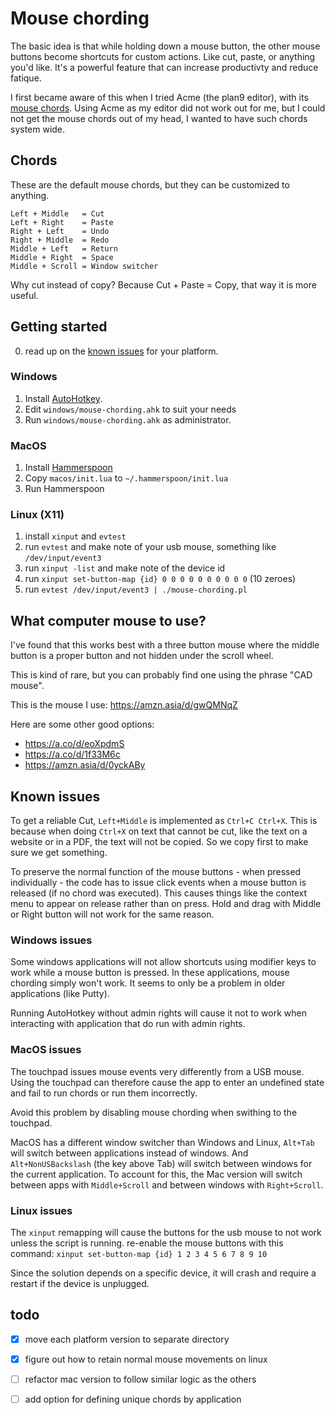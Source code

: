 # Mouse chording

The basic idea is that while holding down a mouse button, the other mouse
buttons become shortcuts for custom actions. Like cut, paste, or anything you'd
like. It's a powerful feature that can increase productivty and reduce fatique.

I first became aware of this when I tried Acme (the plan9 editor), with its
[mouse chords](http://acme.cat-v.org/mouse). Using Acme as my editor did not
work out for me, but I could not get the mouse chords out of my head, I wanted
to have such chords system wide.

## Chords

These are the default mouse chords, but they can be customized to anything.

```
Left + Middle   = Cut
Left + Right    = Paste
Right + Left    = Undo
Right + Middle  = Redo
Middle + Left   = Return
Middle + Right  = Space
Middle + Scroll = Window switcher
```

Why cut instead of copy? Because Cut + Paste = Copy, that way it is more
useful.

## Getting started

0. read up on the [known issues](#known-issues) for your platform.

### Windows

1. Install [AutoHotkey](https://www.autohotkey.com/).
2. Edit `windows/mouse-chording.ahk` to suit your needs
3. Run `windows/mouse-chording.ahk` as administrator.


### MacOS

1. Install [Hammerspoon](https://www.hammerspoon.org/)
2. Copy `macos/init.lua` to `~/.hammerspoon/init.lua`
3. Run Hammerspoon


### Linux (X11)

1. install `xinput` and `evtest`
2. run `evtest` and make note of your usb mouse, something like `/dev/input/event3`
3. run `xinput -list` and make note of the device id
4. run `xinput set-button-map {id} 0 0 0 0 0 0 0 0 0 0` (10 zeroes)
5. run `evtest /dev/input/event3 | ./mouse-chording.pl`

## What computer mouse to use?

I've found that this works best with a three button mouse where the middle
button is a proper button and not hidden under the scroll wheel.

This is kind of rare, but you can probably find one using the phrase
"CAD mouse".

This is the mouse I use: https://amzn.asia/d/gwQMNqZ

Here are some other good options:
- https://a.co/d/eoXpdmS
- https://a.co/d/1f33M6c
- https://amzn.asia/d/0yckABy

## Known issues

To get a reliable Cut, `Left+Middle` is implemented as `Ctrl+C Ctrl+X`. This is
because when doing `Ctrl+X` on text that cannot be cut, like the text on a
website or in a PDF, the text will not be copied. So we copy first to make sure
we get something.

To preserve the normal function of the mouse buttons - when pressed
individually - the code has to issue click events when a mouse button is
released (if no chord was executed). This causes things like the context menu
to appear on release rather than on press. Hold and drag with Middle or Right
button will not work for the same reason.

### Windows issues

Some windows applications will not allow shortcuts using modifier keys to work
while a mouse button is pressed. In these applications, mouse chording simply
won't work. It seems to only be a problem in older applications (like Putty).

Running AutoHotkey without admin rights will cause it not to work when
interacting with application that do run with admin rights. 

### MacOS issues

The touchpad issues mouse events very differently from a USB mouse. Using the
touchpad can therefore cause the app to enter an undefined state and fail to
run chords or run them incorrectly.

Avoid this problem by disabling mouse chording when swithing to the touchpad.

MacOS has a different window switcher than Windows and Linux, `Alt+Tab` will
switch between applications instead of windows. And `Alt+NonUSBackslash` (the
key above Tab) will switch between windows for the current application. To
account for this, the Mac version will switch between apps with `Middle+Scroll` and
between windows with `Right+Scroll`.

### Linux issues

The `xinput` remapping will cause the buttons for the usb mouse to not work
unless the script is running. re-enable the mouse buttons with this command:
`xinput set-button-map {id} 1 2 3 4 5 6 7 8 9 10`

Since the solution depends on a specific device, it will crash and require a
restart if the device is unplugged.

## todo

- [x] move each platform version to separate directory
- [x] figure out how to retain normal mouse movements on linux
- [ ] refactor mac version to follow similar logic as the others
- [ ] add option for defining unique chords by application


